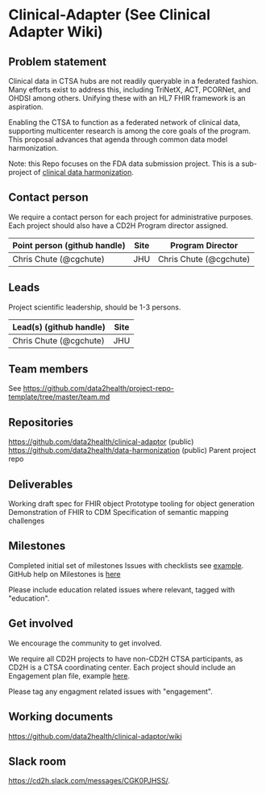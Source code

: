 
# Clinical-Adapter (See Clinical Adapter Wiki)

## Problem statement
Clinical data in CTSA hubs are not readily queryable in a federated fashion.  Many efforts exist to address this, including TriNetX, ACT, PCORNet, and OHDSI among others.  Unifying these with an HL7 FHIR framework is an aspiration. 

Enabling the CTSA to function as a federated network of clinical data, supporting multicenter research is among the core goals of the program. This proposal advances that agenda through common data model harmonization.

Note: this Repo focuses on the FDA data submission project.  This is a sub-project of [clinical data harmonization](https://github.com/data2health/data-harmonization).


## Contact person

We require a contact person for each project for administrative purposes. Each project should also have a CD2H Program director assigned.

Point person (github handle) | Site | Program Director
----------|--------------|---------------
Chris Chute (@cgchute) | JHU | Chris Chute (@cgchute)

## Leads 

Project scientific leadership, should be 1-3 persons. 

Lead(s) (github handle) | Site
----------|--------------|
Chris Chute (@cgchute) | JHU 


## Team members 

See https://github.com/data2health/project-repo-template/tree/master/team.md

## Repositories
https://github.com/data2health/clinical-adaptor (public)
https://github.com/data2health/data-harmonization (public) Parent project repo

## Deliverables
Working draft spec for FHIR object
Prototype tooling for object generation
Demonstration of FHIR to CDM
Specification of semantic mapping challenges

## Milestones 
Completed initial set of milestones
Issues with checklists  see [example](https://github.com/data2health/project-repo-template/issues/2).
GitHub help on Milestones is [here](https://help.github.com/articles/creating-and-editing-milestones-for-issues-and-pull-requests/)

Please include education related issues where relevant, tagged with "education". 

## Get involved
We encourage the community to get involved. 

We require all CD2H projects to have non-CD2H CTSA participants, as CD2H is a CTSA coordinating center. Each project should include an Engagement plan file, example [here](https://github.com/data2health/project-repo-template/blob/master/engagement.md). 

Please tag any engagment related issues with "engagement".

## Working documents
https://github.com/data2health/clinical-adaptor/wiki

## Slack room
https://cd2h.slack.com/messages/CGK0PJHSS/.  
